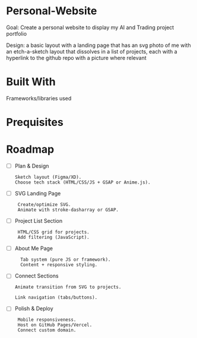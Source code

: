 # Personal-Website
Goal: Create a personal website to display my AI and Trading project portfolio

Design: a basic layout with a landing page that has an svg photo of me with an etch-a-sketch layout that dissolves in a list of projects, each with a hyperlink to the github repo with a picture where relevant

# Built With
Frameworks/libraries used

# Prequisites

# Roadmap

  - [ ] Plan & Design

        Sketch layout (Figma/XD).
        Choose tech stack (HTML/CSS/JS + GSAP or Anime.js).

 - [ ] SVG Landing Page

        Create/optimize SVG.
        Animate with stroke-dasharray or GSAP.

 - [ ] Project List Section

        HTML/CSS grid for projects.
        Add filtering (JavaScript).

- [ ] About Me Page

        Tab system (pure JS or framework).
        Content + responsive styling.

 - [ ]  Connect Sections

        Animate transition from SVG to projects.

        Link navigation (tabs/buttons).

 - [ ] Polish & Deploy

        Mobile responsiveness.
        Host on GitHub Pages/Vercel.
        Connect custom domain.



